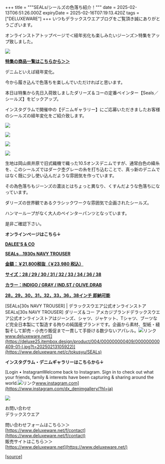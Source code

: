 +++
title = """SEALs/シールズの色落ち紹介！"""
date = 2025-02-13T06:51:26.000Z
expiryDate = 2025-02-16T07:19:13.420Z
tags = ["DELUXEWARE"]
+++
いつもデラックスウエアブログをご覧頂き誠にありがとうございます。

オンラインストアトップページで＜経年劣化も楽しみたいジーンズ＞特集をアップ致しました。

[![](https://stat.ameba.jp/user_images/20250213/14/deluxeware/37/81/j/o0800065315543763601.jpg)](https://www.deluxeware.net/c/tokusyu)

**[特集の商品一覧はこちらから＞＞](https://www.deluxeware.net/c/tokusyu)**

デニムといえば経年変化。

今から履き込んで色落ちを楽しんでいただければと思います。

本日は特集から先日入荷致しましたダリーズ＆コーの定番ペインター【Seals／シールズ】をピックアップ。

インスタグラムで開催中の【デニムギャラリー】にご応募いただきましたお客様のシールズの経年変化をご紹介致します。

[![](https://stat.ameba.jp/user_images/20250213/12/deluxeware/1b/8f/j/o0800120015543716044.jpg)](https://stat.ameba.jp/user_images/20250213/12/deluxeware/1b/8f/j/o0800120015543716044.jpg)

[![](https://stat.ameba.jp/user_images/20250213/12/deluxeware/ee/87/j/o0800118015543716061.jpg)](https://stat.ameba.jp/user_images/20250213/12/deluxeware/ee/87/j/o0800118015543716061.jpg)

[![](https://stat.ameba.jp/user_images/20250213/12/deluxeware/99/e7/j/o0800118015543716232.jpg)](https://stat.ameba.jp/user_images/20250213/12/deluxeware/99/e7/j/o0800118015543716232.jpg)

[![](https://stat.ameba.jp/user_images/20250213/15/deluxeware/95/bf/j/o0800118015543786821.jpg)](https://stat.ameba.jp/user_images/20250213/15/deluxeware/95/bf/j/o0800118015543786821.jpg)

生地は岡山県井原で旧式織機で織った10.5オンスデニムですが、通常白色の緯糸を、このシールズではダーク杢グレーの糸を打ち込むことで、真っ新のデニムではなく既に少し使い込んだような雰囲気を作っています。

その為色落ちもジーンズの濃淡とはちょっと異なり、くすんだような色落ちになっています。

ダリーズの世界観であるクラシックワークな雰囲気で企画されたシールズ。

ハンマーループがなく大人のペインターパンツとなっています。

是非ご確認下さい。

**オンラインページはこちら↓**

**[DALEE’S & CO](https://www.deluxeware.net/c/dalees/SEALS)**

**[SEALs...1930s NAVY TROUSER](https://www.deluxeware.net/c/dalees/SEALS)**

**[金額：￥21,800税抜（￥23,980 税込）](https://www.deluxeware.net/c/dalees/SEALS)**

**[サイズ：28 / 29 / 30 / 31 / 32 / 33 / 34 / 36 / 38](https://www.deluxeware.net/c/dalees/SEALS)**

**[カラー：INDIGO / GRAY / IND.ST / OLIVE.DRAB](https://www.deluxeware.net/c/dalees/SEALS)**

**[28，29，30，31，32，33，36，38インチ 即納可能](https://www.deluxeware.net/c/dalees/SEALS)**

[SEALs\[30s NAVY TROUSER\] | デラックスウエア公式オンラインストアSEALs\[30s NAVY TROUSER\] ダリーズ＆コー アメカジブランドデラックスウエア公式オンラインストアはジーンズ、シャツ、ジャケット、Tシャツ、ブーツなど完全日本製にて製造する拘りの純国産ブランドです。企画から素材、型紙・縫製そして卸売・小売り販促まで一貫して手掛ける数少ないアパレル。![リンク](https://c.stat100.ameba.jp/ameblo/symbols/v3.20.0/svg/gray/editor_link.svg)www.deluxeware.net![](https://deluxe25.itembox.design/product/004/000000000409/000000000409-01-l.jpg?t=20250213105922)](https://www.deluxeware.net/c/tokusyu/SEALs)

**インスタグラム・デニムギャラリーはこちらから↓**

[Login • InstagramWelcome back to Instagram. Sign in to check out what your friends, family & interests have been capturing & sharing around the world.![リンク](https://c.stat100.ameba.jp/ameblo/symbols/v3.20.0/svg/gray/editor_link.svg)www.instagram.com](https://www.instagram.com/dx_denimgallery/?hl=ja)

[![](https://stat.ameba.jp/user_images/20240315/15/deluxeware/04/7f/j/o0800026015413271803.jpg?caw=800)](https://www.instagram.com/deluxeware/?hl=ja)

お問い合わせ  
デラックスウエア

問い合わせフォームはこちら＞＞  
[https://www.deluxeware.net/f/contact](https://www.deluxeware.net/f/contact)  
販売サイトはこちら＞＞  
[https://www.deluxeware.net](https://www.deluxeware.net/)

[[source]](https://ameblo.jp/deluxeware/entry-12886250571.html)
